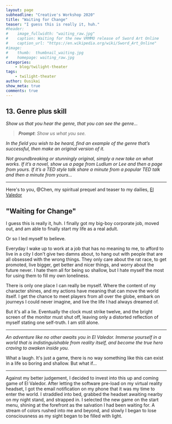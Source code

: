 ```yaml
---
layout: page
subheadline: "Creative's Workshop 2020"
title: "Waiting for Change"
teaser: "I guess this is really it, huh."
#header:
#    image_fullwidth: "waiting_raw.jpg"
#    caption: Waiting for the new VRMMO release of Sword Art Online
#    caption_url: "https://en.wikipedia.org/wiki/Sword_Art_Online"
#image:
#    thumb:  thumbnail_waiting.jpg
#    homepage: waiting_raw.jpg
categories:
    - blog/twilight-theater
tags:
    - twilight-theater
author: Ousikai
show_meta: true
comments: true
---
```

## 13. Genre plus skill
*Show us that you hear the genre, that you can see the genre…*

> ***Prompt***: *Show us what you see.*

*In the field you wish to be heard, find an example of the genre that’s successful, then make an original version of it.*

*Not groundbreaking or stunningly original, simply a new take on what works. If it’s a novel, show us a page from Ludlum or Lee and then a page from yours. If it’s a TED style talk share a minute from a popular TED talk and then a minute from yours…*

----
Here's to you, @Chen, my spiritual prequel and teaser to my dailies, [El Valedor](https://pro2.akimbo.com/t/oscar-k-sandoval-rivera-dailies-tempest-crossing-begins/27179/3?u=mtfallsvr) 

## "Waiting for Change"
I guess this is really it, huh. I finally got my big-boy corporate job, moved out, and am able to finally start my life as a real adult.

Or so I led myself to believe.

Everyday I wake up to work at a job that has no meaning to me, to afford to live in a city I don't give two damns about, to hang out with people that are all obsessed with the wrong things. They only care about the rat race, to get promoted, live bigger, get better and nicer things, and worry about the future never. I hate them all for being so shallow, but I hate myself the most for using them to fill my own loneliness. 

There is only one place I can really be myself. Where the content of my character shines, and my actions have meaning that can move the world itself. I get the chance to meet players from all over the globe, embark on journeys I could never imagine, and live the life I had always dreamed of. 

But it's all a lie. Eventually the clock must strike twelve, and the bright screen of the monitor must shut off, leaving only a distorted reflection of myself stating one self-truth. I am still alone. 

---- 

*An adventure like no other awaits you in El Valedor.  Immerse yourself in a world that is indistinguishable from reality itself, and become the true hero craving to awaken inside you.* 

What a laugh. It's just a game, there is no way something like this can exist in a life so boring and shallow. But what if...

--- 
Against my better judgement, I decided to invest into this up and coming game of El Valedor. After letting the software pre-load on my virtual reality headset, I got the email notification on my phone that it was my time to enter the world. I straddled into bed, grabbed the headset awaiting nearby on my night stand, and strapped in. I selected the new game on the start menu, shining at the forefront as the salvation I had been waiting for. A stream of colors rushed into me and beyond, and slowly I began to lose consciousness as my sight began to be filled with light. 
